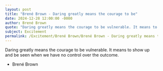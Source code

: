 ```yaml
---
layout: post
title: "Brené Brown - Daring greatly means the courage to be"
date: 2024-12-28 12:00:00 -0000
author: Brené Brown
quote: "Daring greatly means the courage to be vulnerable. It means to show up and be seen when we have no control over the outcome."
subject: Excitement
permalink: /Excitement/Brené Brown/Brené Brown - Daring greatly means the courage to be
---
```


Daring greatly means the courage to be vulnerable. It means to show up and be seen when we have no control over the outcome.

- Brené Brown
